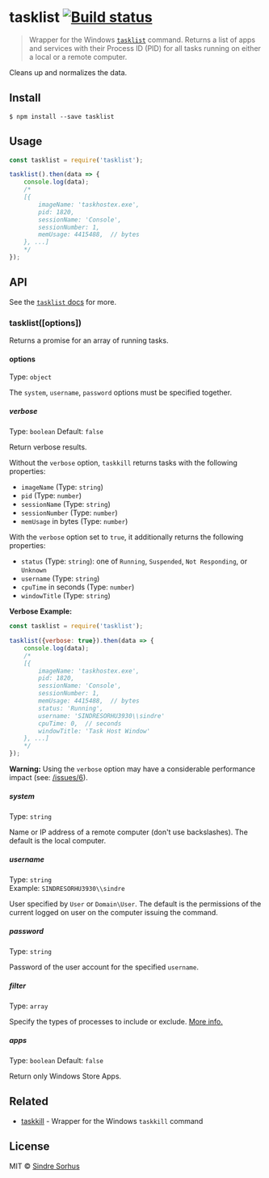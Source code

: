# tasklist [![Build status](https://ci.appveyor.com/api/projects/status/5yav2915fx0f3d0n/branch/master?svg=true)](https://ci.appveyor.com/project/sindresorhus/tasklist/branch/master)

> Wrapper for the Windows [`tasklist`](https://technet.microsoft.com/en-us/library/bb491010.aspx) command. Returns a list of apps and services with their Process ID (PID) for all tasks running on either a local or a remote computer.

Cleans up and normalizes the data.


## Install

```
$ npm install --save tasklist
```


## Usage

```js
const tasklist = require('tasklist');

tasklist().then(data => {
	console.log(data);
	/*
	[{
		imageName: 'taskhostex.exe',
		pid: 1820,
		sessionName: 'Console',
		sessionNumber: 1,
		memUsage: 4415488,  // bytes
	}, ...]
	*/
});
```


## API

See the [`tasklist` docs](https://technet.microsoft.com/en-us/library/bb491010.aspx) for more.


### tasklist([options])

Returns a promise for an array of running tasks.

#### options

Type: `object`

The `system`, `username`, `password` options must be specified together.

##### verbose

Type: `boolean`
Default: `false`

Return verbose results.

Without the `verbose` option, `taskkill` returns tasks with the following properties:

- `imageName` (Type: `string`)
- `pid` (Type: `number`)
- `sessionName` (Type: `string`)
- `sessionNumber` (Type: `number`)
- `memUsage` in bytes (Type: `number`)

With the `verbose` option set to `true`, it additionally returns the following properties:

- `status` (Type: `string`): one of `Running`, `Suspended`, `Not Responding`, or `Unknown`
- `username` (Type: `string`)
- `cpuTime` in seconds (Type: `number`)
- `windowTitle` (Type: `string`)

**Verbose Example:**

```js
const tasklist = require('tasklist');

tasklist({verbose: true}).then(data => {
	console.log(data);
	/*
	[{
		imageName: 'taskhostex.exe',
		pid: 1820,
		sessionName: 'Console',
		sessionNumber: 1,
		memUsage: 4415488,  // bytes
		status: 'Running',
		username: 'SINDRESORHU3930\\sindre'
		cpuTime: 0,  // seconds
		windowTitle: 'Task Host Window'
	}, ...]
	*/
});
```

**Warning:** Using the `verbose` option may have a considerable performance impact (see: [/issues/6](https://github.com/sindresorhus/tasklist/issues/6)).

##### system

Type: `string`

Name or IP address of a remote computer (don't use backslashes). The default is the local computer.

##### username

Type: `string`<br>
Example: `SINDRESORHU3930\\sindre`

User specified by `User` or `Domain\User`. The default is the permissions of the current logged on user on the computer issuing the command.

##### password

Type: `string`

Password of the user account for the specified `username`.

##### filter

Type: `array`

Specify the types of processes to include or exclude. [More info.](https://technet.microsoft.com/en-us/library/bb491010.aspx)

##### apps

Type: `boolean`
Default: `false`

Return only Windows Store Apps.

## Related

- [taskkill](https://github.com/sindresorhus/taskkill) - Wrapper for the Windows `taskkill` command


## License

MIT © [Sindre Sorhus](http://sindresorhus.com)

